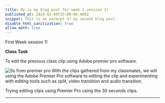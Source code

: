 ```yaml
---
title: My is my blog post for week 1 session 2!
published_at: 2024-03-08T15:00:00.000Z
snippet: This is an excerpt of my second blog post.
disable_html_sanitization: true
allow_math: true
---
```


First Week session 1!

**Class Task**

To edit the previous class clip using Adobe premier pro software.

![Ss from premier pro](/images/week1s2/Week1s2_task.jpg)
With the clips gathered from my classmates, we will using the Adobe Premier Pro software to editing the clip and experimenting with editing tools such as split, video transition and audio transition.

Trying editing clips using Premier Pro using the 30 seconds clips.

---

